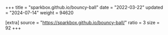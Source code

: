 +++
title = "sparkbox.github.io/bouncy-ball"
date = "2022-03-22"
updated = "2024-07-14"
weight = 94620

[extra]
source = "https://sparkbox.github.io/bouncy-ball/"
ratio = 3
size = 92
+++

